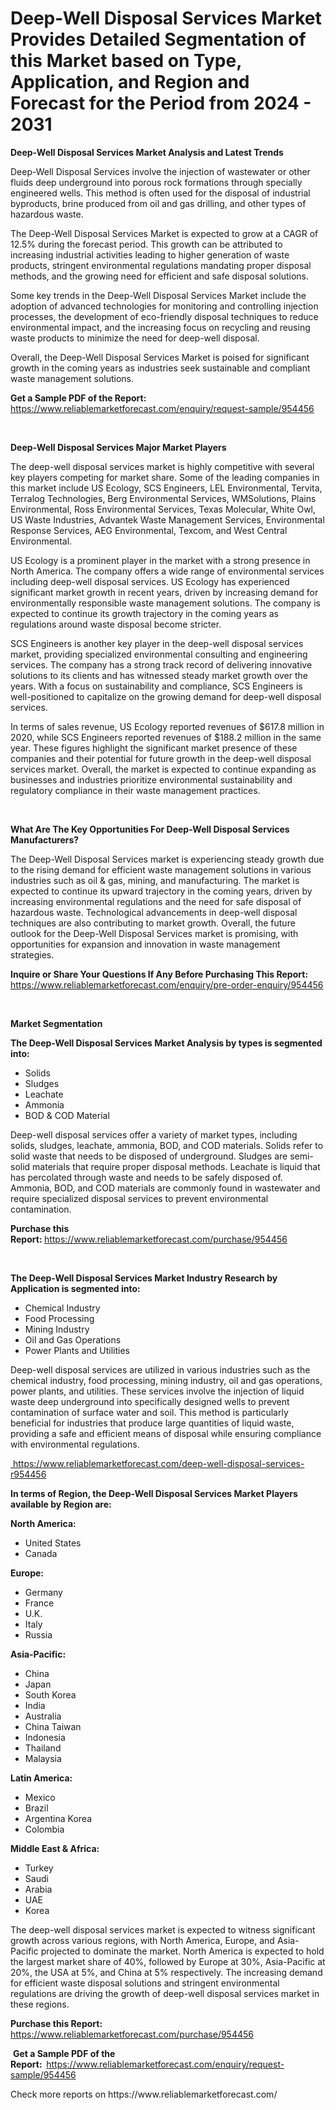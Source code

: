 <p><h1>Deep-Well Disposal Services Market Provides Detailed Segmentation of this Market based on Type, Application, and Region and Forecast for the Period from 2024 - 2031</h1></p><p><strong>Deep-Well Disposal Services Market Analysis and Latest Trends</strong></p>
<p><p>Deep-Well Disposal Services involve the injection of wastewater or other fluids deep underground into porous rock formations through specially engineered wells. This method is often used for the disposal of industrial byproducts, brine produced from oil and gas drilling, and other types of hazardous waste. </p><p>The Deep-Well Disposal Services Market is expected to grow at a CAGR of 12.5% during the forecast period. This growth can be attributed to increasing industrial activities leading to higher generation of waste products, stringent environmental regulations mandating proper disposal methods, and the growing need for efficient and safe disposal solutions. </p><p>Some key trends in the Deep-Well Disposal Services Market include the adoption of advanced technologies for monitoring and controlling injection processes, the development of eco-friendly disposal techniques to reduce environmental impact, and the increasing focus on recycling and reusing waste products to minimize the need for deep-well disposal.</p><p>Overall, the Deep-Well Disposal Services Market is poised for significant growth in the coming years as industries seek sustainable and compliant waste management solutions.</p></p>
<p><strong>Get a Sample PDF of the Report:&nbsp;</strong> <a href="https://www.reliablemarketforecast.com/enquiry/request-sample/954456">https://www.reliablemarketforecast.com/enquiry/request-sample/954456</a></p>
<p>&nbsp;</p>
<p><strong>Deep-Well Disposal Services Major Market Players</strong></p>
<p><p>The deep-well disposal services market is highly competitive with several key players competing for market share. Some of the leading companies in this market include US Ecology, SCS Engineers, LEL Environmental, Tervita, Terralog Technologies, Berg Environmental Services, WMSolutions, Plains Environmental, Ross Environmental Services, Texas Molecular, White Owl, US Waste Industries, Advantek Waste Management Services, Environmental Response Services, AEG Environmental, Texcom, and West Central Environmental.</p><p>US Ecology is a prominent player in the market with a strong presence in North America. The company offers a wide range of environmental services including deep-well disposal services. US Ecology has experienced significant market growth in recent years, driven by increasing demand for environmentally responsible waste management solutions. The company is expected to continue its growth trajectory in the coming years as regulations around waste disposal become stricter.</p><p>SCS Engineers is another key player in the deep-well disposal services market, providing specialized environmental consulting and engineering services. The company has a strong track record of delivering innovative solutions to its clients and has witnessed steady market growth over the years. With a focus on sustainability and compliance, SCS Engineers is well-positioned to capitalize on the growing demand for deep-well disposal services.</p><p>In terms of sales revenue, US Ecology reported revenues of $617.8 million in 2020, while SCS Engineers reported revenues of $188.2 million in the same year. These figures highlight the significant market presence of these companies and their potential for future growth in the deep-well disposal services market. Overall, the market is expected to continue expanding as businesses and industries prioritize environmental sustainability and regulatory compliance in their waste management practices.</p></p>
<p>&nbsp;</p>
<p><strong>What Are The Key Opportunities For Deep-Well Disposal Services Manufacturers?</strong></p>
<p><p>The Deep-Well Disposal Services market is experiencing steady growth due to the rising demand for efficient waste management solutions in various industries such as oil & gas, mining, and manufacturing. The market is expected to continue its upward trajectory in the coming years, driven by increasing environmental regulations and the need for safe disposal of hazardous waste. Technological advancements in deep-well disposal techniques are also contributing to market growth. Overall, the future outlook for the Deep-Well Disposal Services market is promising, with opportunities for expansion and innovation in waste management strategies.</p></p>
<p><strong>Inquire or Share Your Questions If Any Before Purchasing This Report:</strong> <a href="https://www.reliablemarketforecast.com/enquiry/pre-order-enquiry/954456">https://www.reliablemarketforecast.com/enquiry/pre-order-enquiry/954456</a></p>
<p>&nbsp;</p>
<p><strong>Market Segmentation</strong></p>
<p><strong>The Deep-Well Disposal Services Market Analysis by types is segmented into:</strong></p>
<p><ul><li>Solids</li><li>Sludges</li><li>Leachate</li><li>Ammonia</li><li>BOD & COD Material</li></ul></p>
<p><p>Deep-well disposal services offer a variety of market types, including solids, sludges, leachate, ammonia, BOD, and COD materials. Solids refer to solid waste that needs to be disposed of underground. Sludges are semi-solid materials that require proper disposal methods. Leachate is liquid that has percolated through waste and needs to be safely disposed of. Ammonia, BOD, and COD materials are commonly found in wastewater and require specialized disposal services to prevent environmental contamination.</p></p>
<p><strong>Purchase this Report:&nbsp;</strong><a href="https://www.reliablemarketforecast.com/purchase/954456">https://www.reliablemarketforecast.com/purchase/954456</a></p>
<p>&nbsp;</p>
<p><strong>The Deep-Well Disposal Services Market Industry Research by Application is segmented into:</strong></p>
<p><ul><li>Chemical Industry</li><li>Food Processing</li><li>Mining Industry</li><li>Oil and Gas Operations</li><li>Power Plants and Utilities</li></ul></p>
<p><p>Deep-well disposal services are utilized in various industries such as the chemical industry, food processing, mining industry, oil and gas operations, power plants, and utilities. These services involve the injection of liquid waste deep underground into specifically designed wells to prevent contamination of surface water and soil. This method is particularly beneficial for industries that produce large quantities of liquid waste, providing a safe and efficient means of disposal while ensuring compliance with environmental regulations.</p></p>
<p><a href="https://www.reliablemarketforecast.com/deep-well-disposal-services-r954456">&nbsp;https://www.reliablemarketforecast.com/deep-well-disposal-services-r954456</a></p>
<p><strong>In terms of Region, the Deep-Well Disposal Services Market Players available by Region are:</strong></p>
<p>
    <p> <strong> North America: </strong>
        <ul>
            <li>United States</li>
            <li>Canada</li>
        </ul>
        </p> 
    <p> <strong> Europe: </strong>
        <ul>
            <li>Germany</li>
            <li>France</li>
            <li>U.K.</li>
            <li>Italy</li>
            <li>Russia</li>
        </ul>
        </p> 
    <p> <strong> Asia-Pacific: </strong>
        <ul>
            <li>China</li>
            <li>Japan</li>
            <li>South Korea</li>
            <li>India</li>
            <li>Australia</li>
            <li>China Taiwan</li>
            <li>Indonesia</li>
            <li>Thailand</li>
            <li>Malaysia</li>
        </ul>
        </p> 
    <p> <strong> Latin America: </strong>
        <ul>
            <li>Mexico</li>
            <li>Brazil</li>
            <li>Argentina Korea</li>
            <li>Colombia</li>
        </ul>
        </p> 
    <p> <strong> Middle East & Africa: </strong>
        <ul>
            <li>Turkey</li>
            <li>Saudi</li>
            <li>Arabia</li>
            <li>UAE</li>
            <li>Korea</li>
        </ul>
    </p>
    </p>
<p><p>The deep-well disposal services market is expected to witness significant growth across various regions, with North America, Europe, and Asia-Pacific projected to dominate the market. North America is expected to hold the largest market share of 40%, followed by Europe at 30%, Asia-Pacific at 20%, the USA at 5%, and China at 5% respectively. The increasing demand for efficient waste disposal solutions and stringent environmental regulations are driving the growth of deep-well disposal services market in these regions.</p></p>
<p><strong>Purchase this Report: </strong><a href="https://www.reliablemarketforecast.com/purchase/954456">https://www.reliablemarketforecast.com/purchase/954456</a></p>
<p>&nbsp;<strong>Get a Sample PDF of the Report:&nbsp;&nbsp;</strong><a href="https://www.reliablemarketforecast.com/enquiry/request-sample/954456">https://www.reliablemarketforecast.com/enquiry/request-sample/954456</a></p>
<p><strong></strong></p>
<p>Check more reports on https://www.reliablemarketforecast.com/</p>